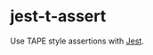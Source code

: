 # jest-t-assert

Use TAPE style assertions with [Jest][jest].

[jest]: https://github.com/facebook/jest
